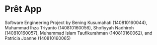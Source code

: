 # Prêt App

Software Engineering Project by Bening Kusumahati (140810160044), Muhammad Ihza Triyanto (140810160056), Shofiyyah Nadhiroh (140810160057),
Muhammad Islam Taufikurahman (140810160062), and Patricia Joanne (140810160065)
